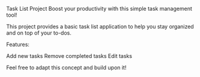 Task List Project
Boost your productivity with this simple task management tool!

This project provides a basic task list application to help you stay organized and on top of your to-dos.

Features:

Add new tasks
Remove completed tasks
Edit tasks

Feel free to adapt this concept and build upon it!
